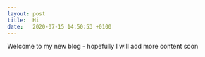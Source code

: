 ```yaml
---
layout: post
title:  Hi
date:   2020-07-15 14:50:53 +0100
---
```

Welcome to my new blog - hopefully I will add more content soon
